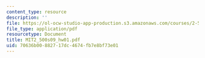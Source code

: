```yaml
---
content_type: resource
description: ''
file: https://ol-ocw-studio-app-production.s3.amazonaws.com/courses/2-500-desalination-and-water-purification-spring-2009/70636b00882717dc4674fb7e8bf73e01_MIT2_500s09_hw01.pdf
file_type: application/pdf
resourcetype: Document
title: MIT2_500s09_hw01.pdf
uid: 70636b00-8827-17dc-4674-fb7e8bf73e01
---
```

